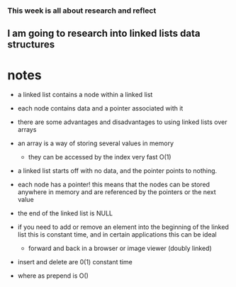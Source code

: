 ### This week is all about research and reflect

## I am going to research into linked lists data structures

# notes

- a linked list contains a node within a linked list
- each node contains data and a pointer associated with it
- there are some advantages and disadvantages to using linked lists over arrays
- an array is a way of storing several values in memory

  - they can be accessed by the index very fast O(1)

- a linked list starts off with no data, and the pointer points to nothing.
- each node has a pointer! this means that the nodes can be stored anywhere in memory and are referenced by the pointers or the next value
- the end of the linked list is NULL
- if you need to add or remove an element into the beginning of the linked list this is constant time, and in certain applications this can be ideal
  - forward and back in a browser or image viewer (doubly linked)
- insert and delete are 0(1) constant time
- where as prepend is O()
